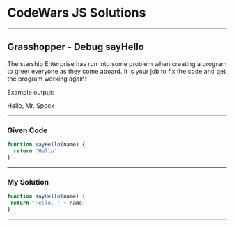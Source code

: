 # CodeWars JS Solutions

---

## Grasshopper - Debug sayHello

The starship Enterprise has run into some problem when creating a program to greet everyone as they come aboard. It is your job to fix the code and get the program working again!

Example output:

Hello, Mr. Spock


---

### Given Code


```js
function sayHello(name) {
  return 'Hello'
}
```

---

### My Solution 


```js
function sayHello(name) {
 return 'Hello, ' + name;
}
```


---

